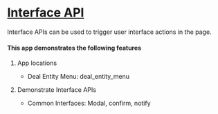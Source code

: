 # [Interface API](https://developers.freshworks.com/docs/app-sdk/v2.3/freshsales-suite/front-end-apps/interface-methods/)

Interface APIs can be used to trigger user interface actions in the page.

#### This app demonstrates the following features

1. App locations
    - Deal Entity Menu: deal_entity_menu

2. Demonstrate Interface APIs
    - Common Interfaces: Modal, confirm, notify